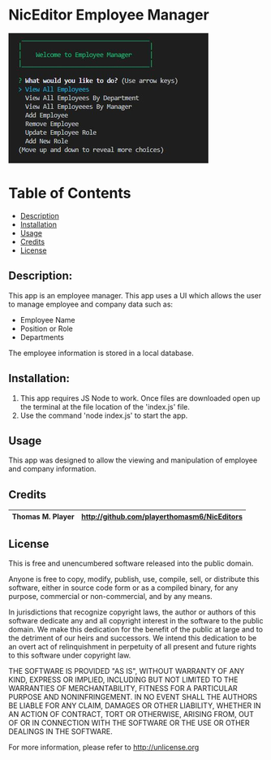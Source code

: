 # NicEditor Employee Manager

 ![AppScreenShot](./assets/images/screenShot.jpg)
 
# Table of Contents
* [Description](Description)
* [Installation](#installation)
* [Usage](#usage)
* [Credits](#credits)
* [License](#license)

 ## Description: 
 This app is an employee manager.  This app uses a UI which allows the user to manage employee and company data such as:
 * Employee Name
 * Position or Role
 * Departments

 The employee information is stored in a local database.
    
 ## Installation:
 
 1. This app requires JS Node to work.  Once files are downloaded open up the terminal at the file location of the 'index.js' file.
 1. Use the command 'node index.js' to start the app.
 
 ## Usage
 
 This app was designed to allow the viewing and manipulation of employee and company information.
 
 ## Credits
 | Thomas M. Player| http://github.com/playerthomasm6/NicEditors|
 |----------------|-------------------|

## License 
This is free and unencumbered software released into the public domain.

Anyone is free to copy, modify, publish, use, compile, sell, or
distribute this software, either in source code form or as a compiled
binary, for any purpose, commercial or non-commercial, and by any
means.

In jurisdictions that recognize copyright laws, the author or authors
of this software dedicate any and all copyright interest in the
software to the public domain. We make this dedication for the benefit
of the public at large and to the detriment of our heirs and
successors. We intend this dedication to be an overt act of
relinquishment in perpetuity of all present and future rights to this
software under copyright law.

THE SOFTWARE IS PROVIDED "AS IS", WITHOUT WARRANTY OF ANY KIND,
EXPRESS OR IMPLIED, INCLUDING BUT NOT LIMITED TO THE WARRANTIES OF
MERCHANTABILITY, FITNESS FOR A PARTICULAR PURPOSE AND NONINFRINGEMENT.
IN NO EVENT SHALL THE AUTHORS BE LIABLE FOR ANY CLAIM, DAMAGES OR
OTHER LIABILITY, WHETHER IN AN ACTION OF CONTRACT, TORT OR OTHERWISE,
ARISING FROM, OUT OF OR IN CONNECTION WITH THE SOFTWARE OR THE USE OR
OTHER DEALINGS IN THE SOFTWARE.

For more information, please refer to <http://unlicense.org>





